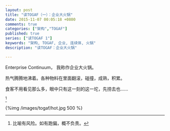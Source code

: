 ```yaml
---
layout: post
title: "读TOGAF（一）：企业大火锅"
date: 2015-11-07 00:05:18 +0800
comments: true
categories: ["架构","TOGAF"]
published: true
series: ["读TOGAF 1"]
keywords: "架构, TOGAF, 企业, 连续体, 火锅"
description: "读TOGAF：企业大火锅"

---
```


Enterprise Continuum， 我称作企业大火锅。



<!--more-->

热气腾腾地沸着。各种物料在里面翻滚，碰撞，成熟，积累。

食客不用看见那么多，眼中只有这一刻的这一坨，先捞去也……


[^1]

[^1]: 比喻有风险。如有跑偏，概不负责。

{%img  /images/togaf/hot.jpg 500 %}
